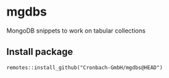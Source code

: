 # mgdbs
MongoDB snippets to work on tabular collections

## Install package

```{r, eval = FALSE}
remotes::install_github("Cronbach-GmbH/mgdbs@HEAD")
```
